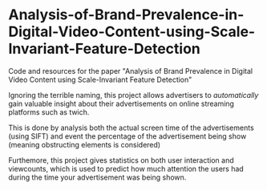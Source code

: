 # Analysis-of-Brand-Prevalence-in-Digital-Video-Content-using-Scale-Invariant-Feature-Detection
Code and resources for the paper "Analysis of Brand Prevalence in Digital Video Content using Scale-Invariant Feature Detection"

Ignoring the terrible naming, this project allows advertisers to _automatically_ gain valuable insight about their advertisements on online streaming platforms such as twich.

This is done by analysis both the actual screen time of the advertisements (using SIFT) and event the percentage of the advertisement being show (meaning obstructing elements is considered)

Furthemore, this project gives statistics on both user interaction and viewcounts, which is used to predict how much attention the users had during the time your advertisement was being shown.
